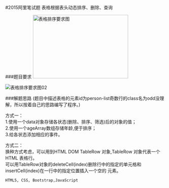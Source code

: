 #2015阿里笔试题 表格根据表头动态排序、删除、查询 

###题目要求
<img src="https://ql91.github.io/imgby91/aliTable/表格排序.png" width = "300" height = "200" alt="表格排序要求图"  />
<!--![表格排序要求图01](https://ql91.github.io/imgby91/aliTable/表格排序.png =300*300)-->

![表格排序要求图02](https://ql91.github.io/imgby91/aliTable/要求.png)

###解题思路
(题目中描述表格的元素id为person-list奇数行的class名为odd没理解，所以按着自己的思路编写了程序。)<br>

方式一：<br>
1.使用一个data对象存储各状态(删除、排序、筛选)后的对象的值；<br>
2.使用一个ageArray数组存储年龄,便于排序；<br>
3.给各状态添加相应的事件。<br>

方式二：<br>
换种方式考虑，可以用到HTML DOM TableRow 对象,TableRow 对象代表一个 HTML 表格行。<br>
可以用TableRow对象的deleteCell(index)删除行中的指定的单元格和insertCell(index)在一行中的指定位置插入一个空的 元素。<br>

`HTML5, CSS, Bootstrap,JavaScript`
